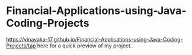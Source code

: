 # Financial-Applications-using-Java-Coding-Projects
https://vinayaka-17.github.io/Financial-Applications-using-Java-Coding-Projects/tap here for a quick preview of my project.
